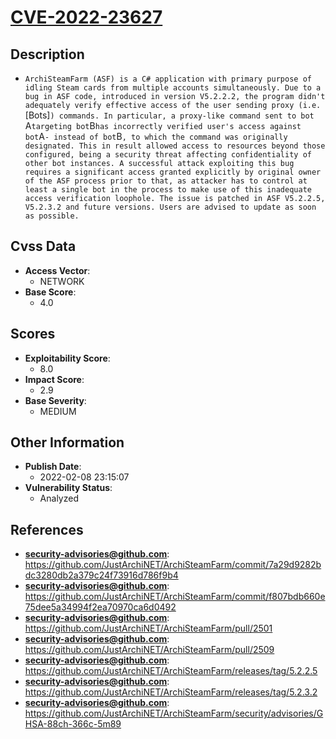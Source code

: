 
# [CVE-2022-23627](https://github.com/JustArchiNET/ArchiSteamFarm/commit/7a29d9282bdc3280db2a379c24f73916d786f9b4)

## Description

- `ArchiSteamFarm (ASF) is a C# application with primary purpose of idling Steam cards from multiple accounts simultaneously. Due to a bug in ASF code, introduced in version V5.2.2.2, the program didn't adequately verify effective access of the user sending proxy (i.e. `[Bots]`) commands. In particular, a proxy-like command sent to bot `A` targeting bot `B` has incorrectly verified user's access against bot `A` - instead of bot `B`, to which the command was originally designated. This in result allowed access to resources beyond those configured, being a security threat affecting confidentiality of other bot instances. A successful attack exploiting this bug requires a significant access granted explicitly by original owner of the ASF process prior to that, as attacker has to control at least a single bot in the process to make use of this inadequate access verification loophole. The issue is patched in ASF V5.2.2.5, V5.2.3.2 and future versions. Users are advised to update as soon as possible.`

## Cvss Data

- **Access Vector**:
  - NETWORK
- **Base Score**:
  - 4.0

## Scores

- **Exploitability Score**:
  - 8.0
- **Impact Score**:
  - 2.9
- **Base Severity**:
  - MEDIUM

## Other Information

- **Publish Date**:
  - 2022-02-08 23:15:07
- **Vulnerability Status**:
  - Analyzed

## References

- **security-advisories@github.com**: https://github.com/JustArchiNET/ArchiSteamFarm/commit/7a29d9282bdc3280db2a379c24f73916d786f9b4
- **security-advisories@github.com**: https://github.com/JustArchiNET/ArchiSteamFarm/commit/f807bdb660e75dee5a34994f2ea70970ca6d0492
- **security-advisories@github.com**: https://github.com/JustArchiNET/ArchiSteamFarm/pull/2501
- **security-advisories@github.com**: https://github.com/JustArchiNET/ArchiSteamFarm/pull/2509
- **security-advisories@github.com**: https://github.com/JustArchiNET/ArchiSteamFarm/releases/tag/5.2.2.5
- **security-advisories@github.com**: https://github.com/JustArchiNET/ArchiSteamFarm/releases/tag/5.2.3.2
- **security-advisories@github.com**: https://github.com/JustArchiNET/ArchiSteamFarm/security/advisories/GHSA-88ch-366c-5m89

